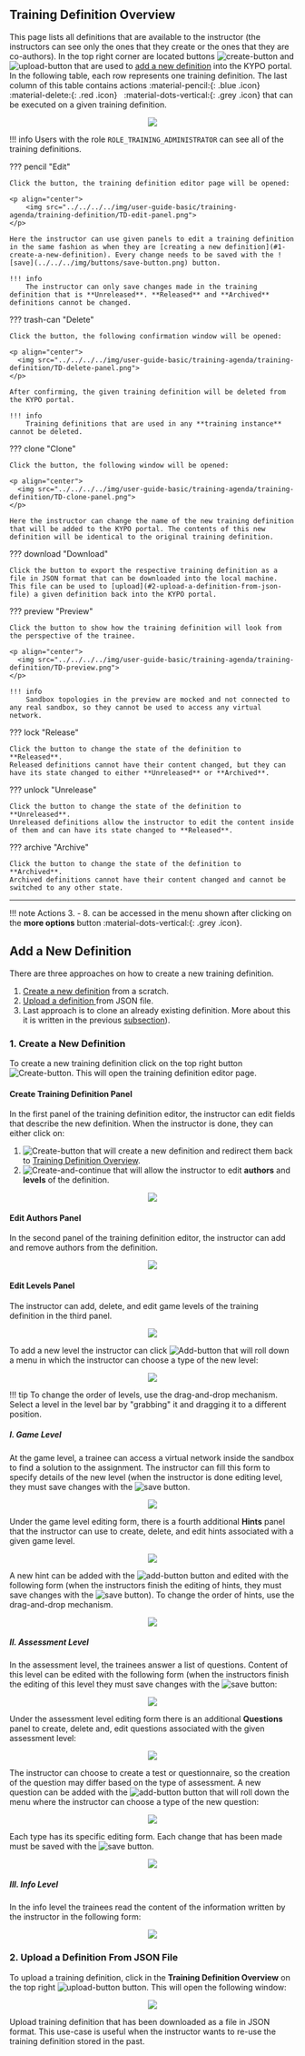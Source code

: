 ## Training Definition Overview
This page lists all definitions that are available to the instructor (the instructors can see only the ones that they create or the ones that they are co-authors). In the top right corner are located buttons ![create-button](../../../img/buttons/create-button.png) and ![upload-button](../../../img/buttons/upload-button.png) that are used to [add a new definition](#add-a-new-definition) into the KYPO portal. In the following table, each row represents one training definition. The last column of this table contains actions :material-pencil:{: .blue .icon} &nbsp; :material-delete:{: .red .icon} &nbsp; :material-dots-vertical:{: .grey .icon} that can be executed on a given training definition.

<p align="center">
  <img src="../../../../img/user-guide-basic/training-agenda/training-definition/TD-overview.png">
</p>

!!! info
    Users with the role `ROLE_TRAINING_ADMINISTRATOR` can see all of the training definitions.

??? pencil "Edit"
    
    Click the button, the training definition editor page will be opened:
    
    <p align="center">
        <img src="../../../../img/user-guide-basic/training-agenda/training-definition/TD-edit-panel.png">
    </p>
    
    Here the instructor can use given panels to edit a training definition in the same fashion as when they are [creating a new definition](#1-create-a-new-definition). Every change needs to be saved with the ![save](../../../img/buttons/save-button.png) button. 
    
    !!! info
        The instructor can only save changes made in the training definition that is **Unreleased**. **Released** and **Archived** definitions cannot be changed.
    
??? trash-can "Delete"
    
    Click the button, the following confirmation window will be opened: 
    
    <p align="center">
      <img src="../../../../img/user-guide-basic/training-agenda/training-definition/TD-delete-panel.png">
    </p>
    
    After confirming, the given training definition will be deleted from the KYPO portal.
    
    !!! info
        Training definitions that are used in any **training instance** cannot be deleted. 

??? clone "Clone"
    
    Click the button, the following window will be opened:
    
    <p align="center">
      <img src="../../../../img/user-guide-basic/training-agenda/training-definition/TD-clone-panel.png">
    </p>
    
    Here the instructor can change the name of the new training definition that will be added to the KYPO portal. The contents of this new definition will be identical to the original training definition.
    
??? download "Download"
    
    Click the button to export the respective training definition as a file in JSON format that can be downloaded into the local machine. This file can be used to [upload](#2-upload-a-definition-from-json-file) a given definition back into the KYPO portal. 
    
??? preview "Preview"
   
    Click the button to show how the training definition will look from the perspective of the trainee.
    
    <p align="center">
      <img src="../../../../img/user-guide-basic/training-agenda/training-definition/TD-preview.png">
    </p>
    
    !!! info
        Sandbox topologies in the preview are mocked and not connected to any real sandbox, so they cannot be used to access any virtual network.
    
??? lock "Release"
   
    Click the button to change the state of the definition to **Released**. 
    Released definitions cannot have their content changed, but they can have its state changed to either **Unreleased** or **Archived**.

  
??? unlock "Unrelease"
    
    Click the button to change the state of the definition to **Unreleased**.
    Unreleased definitions allow the instructor to edit the content inside of them and can have its state changed to **Released**.
    
??? archive "Archive"
    
    Click the button to change the state of the definition to **Archived**.
    Archived definitions cannot have their content changed and cannot be switched to any other state.

----------------------------------------------------

!!! note
    Actions 3. - 8. can be accessed in the menu shown after clicking on the **more options** button :material-dots-vertical:{: .grey .icon}. 

## Add a New Definition
There are three approaches on how to create a new training definition. 

1. [Create a new definition](#1-create-a-new-definition) from a scratch. 
2. [Upload a definition ](#2-upload-a-definition-from-json-file) from JSON file.
3. Last approach is to clone an already existing definition. More about this it is written in the previous [subsection](#training-definition-overview)).

### 1. Create a New Definition
To create a new training definition click on the top right button ![Create-button](../../../img/buttons/create-button.png). This will open the training definition editor page.

#### Create Training Definition Panel
In the first panel of the training definition editor, the instructor can edit fields that describe the new definition. When the instructor is done, they can either click on:
1.  ![Create-button](../../../img/buttons/create-button.png) that will create a new definition and redirect them back to [Training Definition Overview](#training-definition-overview).
2.  ![Create-and-continue](../../../img/buttons/create-and-continue-button.png) that will allow the instructor to edit **authors** and **levels** of the definition.

<p align="center">
    <img src="../../../../img/user-guide-basic/training-agenda/training-definition/TD-create-panel.png">
</p>

#### Edit Authors Panel
In the second panel of the training definition editor, the instructor can add and remove authors from the definition.

<p align="center">
  <img src="../../../../img/user-guide-basic/training-agenda/training-definition/TD-edit-authors.png">
</p>

#### Edit Levels Panel
The instructor can add, delete, and edit game levels of the training definition in the third panel.

<p align="center">
  <img src="../../../../img/user-guide-basic/training-agenda/training-definition/TD-edit-levels.png">
</p>

To add a new level the instructor can click ![Add-button](../../../img/buttons/add-button.png) that will roll down a menu in which the instructor can choose a type of the new level:

<p align="center">
  <img src="../../../../img/user-guide-basic/training-agenda/training-definition/TD-levels.png">
</p>

!!! tip
    To change the order of levels, use the drag-and-drop mechanism. Select a level in the level bar by "grabbing" it and dragging it to a different position.

##### I. Game Level
At the game level, a trainee can access a virtual network inside the sandbox to find a solution to the assignment. The instructor can fill this form to specify details of the new level (when the instructor is done editing level, they must save changes with the ![save](../../../img/buttons/save-button.png) button.

<p align="center">
  <img src="../../../../img/user-guide-basic/training-agenda/training-definition/TD-GL-panel.png">
</p>

Under the game level editing form, there is a fourth additional **Hints** panel that the instructor can use to create, delete, and edit hints associated with a given game level.

<p align="center">
  <img src="../../../../img/user-guide-basic/training-agenda/training-definition/TD-hint-panel.png">
</p>

A new hint can be added with the ![add-button](../../../img/buttons/add-button.png) button and edited with the following form (when the instructors finish the editing of hints, they must save changes with the ![save](../../../img/buttons/save-button.png) button). To change the order of hints, use the drag-and-drop mechanism. 

<p align="center">
  <img src="../../../../img/user-guide-basic/training-agenda/training-definition/TD-hint-edit.png">
</p>

##### II. Assessment Level
In the assessment level, the trainees answer a list of questions. Content of this level can be edited with the following form (when the instructors finish the editing of this level they must save changes with the ![save](../../../img/buttons/save-button.png) button:

<p align="center">
  <img src="../../../../img/user-guide-basic/training-agenda/training-definition/TD-AL-panel.png">
</p>

Under the assessment level editing form there is an additional **Questions** panel to create, delete and, edit questions associated with the given assessment level:   
 
<p align="center">
  <img src="../../../../img/user-guide-basic/training-agenda/training-definition/TD-questions-panel.png">
</p>

The instructor can choose to create a test or questionnaire, so the creation of the question may differ based on the type of assessment. A new question can be added with the ![add-button](../../../img/buttons/add-button.png) button that will roll down the menu where the instructor can choose a type of the new question:

<p align="center">
  <img src="../../../../img/user-guide-basic/training-agenda/training-definition/TD-question.png">
</p>

Each type has its specific editing form. Each change that has been made must be saved with the ![save](../../../img/buttons/save-button.png) button.

<p align="center">
  <img src="../../../../img/user-guide-basic/training-agenda/training-definition/TD-questions-edit.png">
</p>

##### III. Info Level
In the info level the trainees read the content of the information written by the instructor in the following form:

<p align="center">
  <img src="../../../../img/user-guide-basic/training-agenda/training-definition/TD-IL-panel.png">
</p>


### 2. Upload a Definition From JSON File
To upload a training definition, click in the **Training Definition Overview** on the top right ![upload-button](../../../img/buttons/upload-button.png) button. This will open the following window:

<p align="center">
  <img src="../../../../img/user-guide-basic/training-agenda/training-definition/TD-upload-panel.png">
</p>


Upload training definition that has been downloaded as a file in JSON format. This use-case is useful when the instructor wants to re-use the training definition stored in the past.

